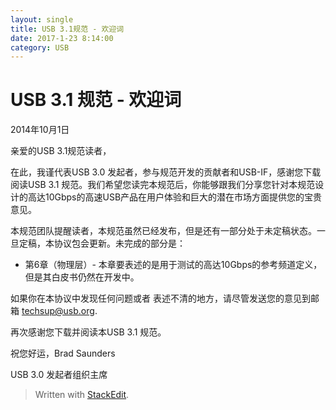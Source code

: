 ```yaml
---
layout: single
title: USB 3.1规范 - 欢迎词
date: 2017-1-23 8:14:00
category: USB
---
```


# USB 3.1 规范 - 欢迎词

2014年10月1日

亲爱的USB 3.1规范读者，

在此，我谨代表USB 3.0 发起者，参与规范开发的贡献者和USB-IF，感谢您下载阅读USB 3.1 规范。我们希望您读完本规范后，你能够跟我们分享您针对本规范设计的高达10Gbps的高速USB产品在用户体验和巨大的潜在市场方面提供您的宝贵意见。

本规范团队提醒读者，本规范虽然已经发布，但是还有一部分处于未定稿状态。一旦定稿，本协议包会更新。未完成的部分是：

* 第6章（物理层）- 本章要表述的是用于测试的高达10Gbps的参考频道定义，但是其白皮书仍然在开发中。

如果你在本协议中发现任何问题或者	表述不清的地方，请尽管发送您的意见到邮箱 techsup@usb.org. 

再次感谢您下载并阅读本USB 3.1 规范。

祝您好运，Brad Saunders

USB 3.0 发起者组织主席


> Written with [StackEdit](https://stackedit.io/).